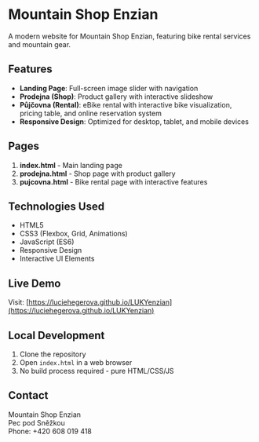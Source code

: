 # Mountain Shop Enzian

A modern website for Mountain Shop Enzian, featuring bike rental services and mountain gear.

## Features

- **Landing Page**: Full-screen image slider with navigation
- **Prodejna (Shop)**: Product gallery with interactive slideshow
- **Půjčovna (Rental)**: eBike rental with interactive bike visualization, pricing table, and online reservation system
- **Responsive Design**: Optimized for desktop, tablet, and mobile devices

## Pages

1. **index.html** - Main landing page
2. **prodejna.html** - Shop page with product gallery
3. **pujcovna.html** - Bike rental page with interactive features

## Technologies Used

- HTML5
- CSS3 (Flexbox, Grid, Animations)
- JavaScript (ES6)
- Responsive Design
- Interactive UI Elements

## Live Demo

Visit: [https://luciehegerova.github.io/LUKYenzian](https://luciehegerova.github.io/LUKYenzian)

## Local Development

1. Clone the repository
2. Open `index.html` in a web browser
3. No build process required - pure HTML/CSS/JS

## Contact

Mountain Shop Enzian  
Pec pod Sněžkou  
Phone: +420 608 019 418
